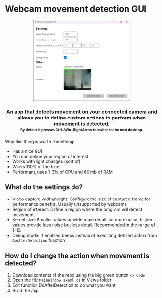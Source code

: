 # Webcam movement detection GUI

<div align="center">
<img src="./Assets/Readme.png" width="320" alt="GoofCord logo">
<h3>An app that detects movement on your connected camera and allows you to define custom actions to perform when movement is detected.<br><sub><sup>By default it presses Ctrl+Win+RightArrow to switch to the next desktop.</sup></sub></h3>
</div>   

Why this thing is worth something:    
 - Has a nice GUI
 - You can define your region of interest
 - Works with light changes (sort of)
 - Works 110% of the time
 - Performant, uses 1-3% of CPU and 60 mb of RAM

## What do the settings do?
- Video capture width/height: Configure the size of captured frame for performance benefits. Usually unsupported by webcams.
- Region of interest: Define a region where the program will detect movement.
- Kernel size: Smaller values provide more detail but more noise, higher values provide less noise but less detail. Recommended in the range of 1-10.
- Debug mode: If enabled beeps instead of executing defined action from `DoAfterDetection` function

## How do I change the action when movement is detected?

1. Download contents of the repo using the big green button `<> Code`
2. Open the file `MainWindow.axaml.cs` in Views folder
3. Edit function DoAfterDetection to do what you want
4. Build the app
